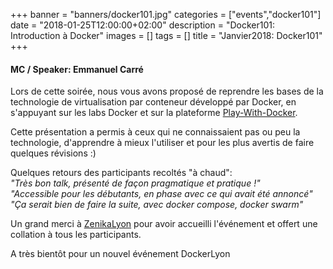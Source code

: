 +++
banner = "banners/docker101.jpg"
categories = ["events","docker101"]
date = "2018-01-25T12:00:00+02:00"
description = "Docker101: Introduction à Docker"
images = []
tags = []
title = "Janvier2018: Docker101"
+++

#### MC / Speaker: Emmanuel Carré
Lors de cette soirée, nous vous avons proposé de reprendre les bases de la technologie de virtualisation par conteneur développé par Docker, en s'appuyant sur les labs Docker et sur la plateforme [Play-With-Docker](https://labs.play-with-docker.com).

Cette présentation a permis à ceux qui ne connaissaient pas ou peu la technologie, d'apprendre à mieux l'utiliser et pour les plus avertis de faire quelques révisions :)

Quelques retours des participants recoltés "à chaud":  
_"Très bon talk, présenté de façon pragmatique et pratique !"_  
_"Accessible pour les débutants, en phase avec ce qui avait été annoncé"_  
_"Ça serait bien de faire la suite, avec docker compose, docker swarm"_  

Un grand merci à [ZenikaLyon](https://www.zenika.com) pour avoir accueilli l'événement et offert une collation à tous les participants.

A très bientôt pour un nouvel événement DockerLyon
